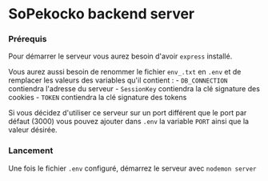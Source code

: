 # SoPekocko backend server #

### Prérequis ###

Pour démarrer le serveur vous aurez besoin d'avoir `express` installé. 

Vous aurez aussi besoin de renommer le fichier `env_.txt` en `.env` et de remplacer les valeurs des variables qu'il contient :
	- `DB_CONNECTION` contiendra l'adresse du serveur
	- `SessionKey` contiendra la clé signature des cookies
	- `TOKEN` contiendra la clé signature des tokens

Si vous décidez d'utiliser ce serveur sur un port différent que le port par défaut (3000) vous pouvez ajouter dans `.env` la variable `PORT` ainsi que la valeur désirée.

### Lancement ###

Une fois le fichier `.env` configuré, démarrez le serveur avec `nodemon server`
